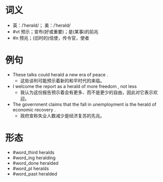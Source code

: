 # 词义
- 英：/ˈherəld/； 美：/ˈherəld/
- #vt 预示；宣布(好或重要)；是(某事)的前兆
- #n 预兆；(旧时的)信使，传令官，使者
# 例句
- These talks could herald a new era of peace .
	- 这些谈判可能预示着新的和平时代的来临。
- I welcome the report as a herald of more freedom , not less
	- 我认为这份报告预示着会有更多、而不是更少的自由，因此对它表示欢迎。
- The government claims that the fall in unemployment is the herald of economic recovery .
	- 政府宣称失业人数减少是经济复苏的先兆。
# 形态
- #word_third heralds
- #word_ing heralding
- #word_done heralded
- #word_pl heralds
- #word_past heralded
